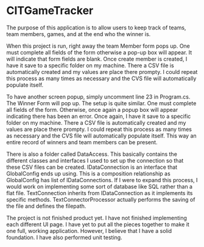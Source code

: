 # CITGameTracker
The purpose of this application is to allow users to keep track of teams, team members, games, and at the end who the winner is.

When this project is run, right away the team Member form pops up. One must complete all fields of the form otherwise a pop-up box will appear. 
It will indicate that form fields are blank. Once create member is created, 
I have it save to a specific folder on my machine. There a CSV file is automatically created and my values are place there prompty.
I could repeat this process as many times as necessary and the CVS file will automatically populate itself.

To have another screen popup, simply uncomment line 23 in Program.cs. The Winner Form will pop up. The setup is quite similar. 
One must complete all fields of the form. Otherwise, once again a popup box will appear indicating there has been an error. 
Once again, I have it save to a specific folder on my machine. There a CSV file is automatically created and my values are place there prompty. 
I could repeat this process as many times as necessary and the CVS file will automatically populate itself. 
This way an entire record of winners and team members can be present.

There is also a folder called DataAccess. 
This basically contains the different classes and interfaces I used to set up the connection so that these CSV files can be created. 
IDataConnection is an interface that GlobalConfig ends up using. This is a composition relationship as GlobalConfig has list of IDataConnections. 
If I were to expand this process, I would work on implementing some sort of database like SQL rather than a flat file. 
TextConnection inherits from IDataConnection as it implements its specific methods.
TextConnectorProcessor actually performs the saving of the file and defines the filepath.

The project is not finished product yet. I have not finished implementing each different UI page.
I have yet to put all the pieces together to make it one full, working application. However, I believe that I have a solid foundation. 
I have also performed unit testing.
